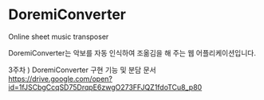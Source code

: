 # DoremiConverter
Online sheet music transposer

DoremiConverter는 악보를 자동 인식하여 조옮김을 해 주는 웹 어플리케이션입니다.

3주차 ) DoremiConverter 구현 기능 및 분담 문서 
https://drive.google.com/open?id=1fJSCbgCcqSD75DrqpE6zwgO273FFJQZ1fdoTCu8_p80 
